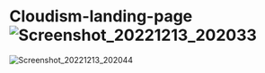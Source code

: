 # Cloudism-landing-page![Screenshot_20221213_202033](https://user-images.githubusercontent.com/91855497/207365840-f5da7d5b-e3a6-49e7-afb3-6ade5f530c05.png)
![Screenshot_20221213_202044](https://user-images.githubusercontent.com/91855497/207365860-6111139f-c15d-4e30-99a7-b9b894d0de47.png)
